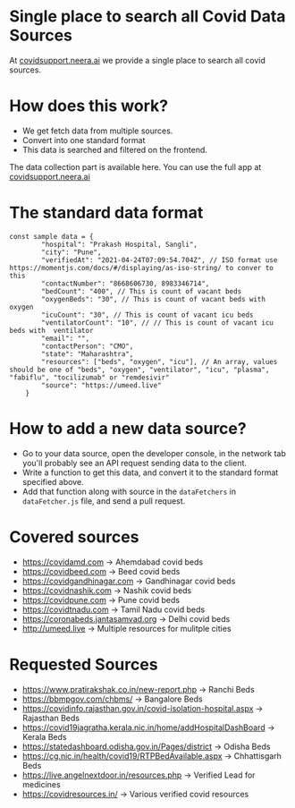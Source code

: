 # Single place to search all Covid Data Sources
At [covidsupport.neera.ai](covidsupport.neera.ai) we provide a single place to search all covid sources. 

# How does this work?
- We get fetch data from multiple sources.
- Convert into one standard format
- This data is searched and filtered on the frontend.

The data collection part is available here. You can use the full app at [covidsupport.neera.ai](covidsupport.neera.ai)

# The standard data format

```
const sample data = {
        "hospital": "Prakash Hospital, Sangli", 
        "city": "Pune",
        "verifiedAt": "2021-04-24T07:09:54.704Z", // ISO format use https://momentjs.com/docs/#/displaying/as-iso-string/ to conver to this
        "contactNumber": "8668606730, 8983346714",
        "bedCount": "400", // This is count of vacant beds
        "oxygenBeds": "30", // This is count of vacant beds with oxygen
        "icuCount": "30", // This is count of vacant icu beds
        "ventilatorCount": "10", // // This is count of vacant icu beds with  ventilator
        "email": "",
        "contactPerson": "CMO",
        "state": "Maharashtra",
        "resources": ["beds", "oxygen", "icu"], // An array, values should be one of "beds", "oxygen", "ventilator", "icu", "plasma", "fabiflu", "tocilizumab" or "remdesivir"
        "source": "https://umeed.live"
    }
```

# How to add a new data source?
- Go to your data source, open the developer console, in the network tab you'll probably see an API request sending data to the client.
- Write a function to get this data, and convert it to the standard format specified above.
- Add that function along with source in the `dataFetchers` in `dataFetcher.js` file, and send a pull request.

# Covered sources

- https://covidamd.com -> Ahemdabad covid beds
- https://covidbeed.com -> Beed covid beds
- https://covidgandhinagar.com -> Gandhinagar covid beds
- https://covidnashik.com -> Nashik covid beds
- https://covidpune.com -> Pune covid beds
- https://covidtnadu.com -> Tamil Nadu covid beds
- https://coronabeds.jantasamvad.org -> Delhi covid beds
- http://umeed.live -> Multiple resources for mulitple cities

# Requested Sources
- https://www.pratirakshak.co.in/new-report.php -> Ranchi Beds
- https://bbmpgov.com/chbms/ -> Bangalore Beds
- https://covidinfo.rajasthan.gov.in/covid-isolation-hospital.aspx -> Rajasthan Beds
- https://covid19jagratha.kerala.nic.in/home/addHospitalDashBoard -> Kerala Beds
- https://statedashboard.odisha.gov.in/Pages/district -> Odisha Beds
- https://cg.nic.in/health/covid19/RTPBedAvailable.aspx -> Chhattisgarh Beds
- https://live.angelnextdoor.in/resources.php -> Verified Lead for medicines
- https://covidresources.in/ -> Various verified covid resources
